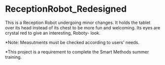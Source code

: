 # ReceptionRobot_Redesigned

This is a Reception Robot undergoing minor changes. It holds the tablet over its head instead of its chest to be more fun and welcoming. Its eyes are crystal red to give an interesting, Roboty- look.

*Note: Measutments must be checked according to users' needs.

*This project is a requirement to complete the Smart Methods summer training.
